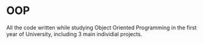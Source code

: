 # OOP

All the code written while studying Object Oriented Programming in the first year of University, including 3 main individial projects.
